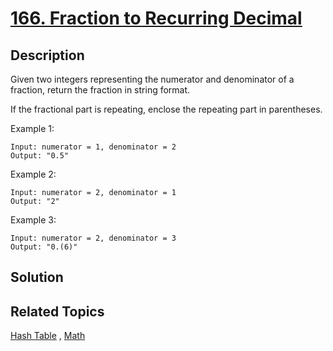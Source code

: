 # [166. Fraction to Recurring Decimal](https://leetcode.com/problems/fraction-to-recurring-decimal)

## Description

Given two integers representing the numerator and denominator of a fraction, return the fraction in string format.

If the fractional part is repeating, enclose the repeating part in parentheses.

Example 1:

```
Input: numerator = 1, denominator = 2
Output: "0.5"
```

Example 2:

```
Input: numerator = 2, denominator = 1
Output: "2"
```

Example 3:

```
Input: numerator = 2, denominator = 3
Output: "0.(6)"
```

## Solution



## Related Topics

[Hash Table](https://leetcode.com/tag/hash-table/) , [Math](https://leetcode.com/tag/math/) 